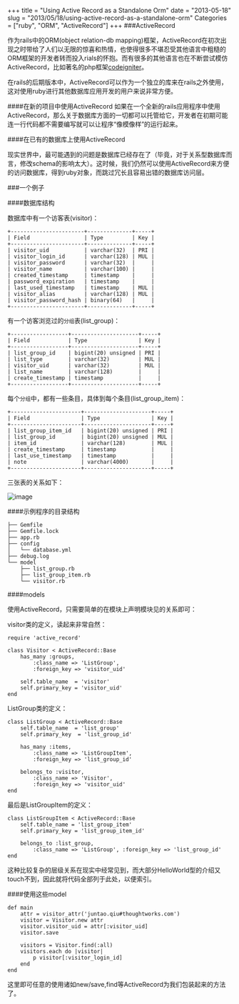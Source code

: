 +++
title = "Using Active Record as a Standalone Orm"
date = "2013-05-18"
slug = "2013/05/18/using-active-record-as-a-standalone-orm"
Categories = ["ruby", "ORM", "ActiveRecord"]
+++
###ActiveRecord

作为rails中的ORM(object relation-db mapping)框架，ActiveRecord在初次出现之时带给了人们以无限的惊喜和热情，也使得很多不堪忍受其他语言中粗糙的ORM框架的开发者转而投入rials的怀抱。而有很多的其他语言也在不断尝试模仿ActiveRecord，比如著名的php框架[codeigniter](http://codeigniter.org.cn/)。

在rails的后期版本中，ActiveRecord可以作为一个独立的库来在rails之外使用，这对使用ruby进行其他数据库应用开发的用户来说非常方便。

####在新的项目中使用ActiveRecord
如果在一个全新的rails应用程序中使用ActiveRecord，那么关于数据库方面的一切都可以托管给它，开发者在初期可能连一行代码都不需要编写就可以让程序“像模像样”的运行起来。

####在已有的数据库上使用ActiveRecord

现实世界中，最可能遇到的问题是数据库已经存在了（毕竟，对于关系型数据库而言，修改schema的影响太大）。这时候，我们仍然可以使用ActiveRecord来方便的访问数据库，得到ruby对象，而跳过冗长且容易出错的数据库访问层。

###一个例子

####数据库结构

数据库中有一个访客表(visitor)：

```
+-----------------------+--------------+-----+
| Field                 | Type         | Key |
+-----------------------+--------------+-----+
| visitor_uid           | varchar(32)  | PRI |
| visitor_login_id      | varchar(128) | MUL |
| visitor_password      | varchar(32)  |     |
| visitor_name          | varchar(100) |     |
| created_timestamp     | timestamp    |     |
| password_expiration   | timestamp    |     |
| last_used_timestamp   | timestamp    | MUL |
| visitor_alias         | varchar(128) | MUL |
| visitor_password_hash | binary(64)   |     |
+-----------------------+--------------+-----+
```

有一个访客浏览过的`分组`表(list_group)：

```
+------------------+---------------------+-----+
| Field            | Type                | Key |
+------------------+---------------------+-----+
| list_group_id    | bigint(20) unsigned | PRI |
| list_type        | varchar(32)         | MUL |
| visitor_uid      | varchar(32)         | MUL |
| list_name        | varchar(128)        |     |
| create_timestamp | timestamp           |     |
+------------------+---------------------+-----+
```

每个`分组`中，都有一些条目，具体到每个条目(list_group_item)：

```
+----------------------+---------------------+-----+
| Field                | Type                | Key |
+----------------------+---------------------+-----+
| list_group_item_id   | bigint(20) unsigned | PRI |
| list_group_id        | bigint(20) unsigned | MUL |
| item_id              | varchar(128)        | MUL |
| create_timestamp     | timestamp           |     |
| last_use_timestamp   | timestamp           |     |
| note                 | varchar(4000)       |     |
+----------------------+---------------------+-----+
```

三张表的关系如下：

![image](/images/2013/05/active_record.png)


####示例程序的目录结构

```
├── Gemfile
├── Gemfile.lock
├── app.rb
├── config
│   └── database.yml
├── debug.log
└── model
    ├── list_group.rb
    ├── list_group_item.rb
    └── visitor.rb
```

####models

使用ActiveRecord，只需要简单的在模块上声明模块见的关系即可：

visitor类的定义，读起来非常自然：

```
require 'active_record'

class Visitor < ActiveRecord::Base
    has_many :groups, 
        :class_name => 'ListGroup', 
        :foreign_key => 'visitor_uid'

    self.table_name  = 'visitor'
    self.primary_key = 'visitor_uid'
end
```

ListGroup类的定义：

```
class ListGroup < ActiveRecord::Base
    self.table_name  = 'list_group'
    self.primary_key  = 'list_group_id'

    has_many :items, 
        :class_name => 'ListGroupItem', 
        :foreign_key => 'list_group_id'

    belongs_to :visitor, 
        :class_name => 'Visitor', 
        :foreign_key => 'visitor_uid'
end
```

最后是ListGroupItem的定义：

```
class ListGroupItem < ActiveRecord::Base
    self.table_name = 'list_group_item'
    self.primary_key = 'list_group_item_id'

    belongs_to :list_group, 
        :class_name => 'ListGroup', :foreign_key => 'list_group_id'
end
```

这种比较复杂的层级关系在现实中经常见到，而大部分HelloWorld型的介绍又touch不到，因此就将代码全部列于此处，以便索引。

####使用这些model

```
def main
    attr = visitor_attr('juntao.qiu#thoughtworks.com')
    visitor = Visitor.new attr
    visitor.visitor_uid = attr[:visitor_uid]
    visitor.save

    visitors = Visitor.find(:all)
    visitors.each do |visitor|
        p visitor[:visitor_login_id]
    end
end
```
这里即可任意的使用诸如new/save,find等ActiveRecord为我们包装起来的方法了。

